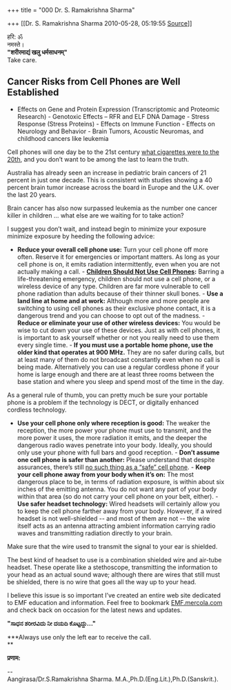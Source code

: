 +++
title = "000 Dr. S. Ramakrishna Sharma"

+++
[[Dr. S. Ramakrishna Sharma	2010-05-28, 05:19:55 [Source](https://groups.google.com/g/bvparishat/c/ij4PruqUsQI)]]



हरि: ॐ  
नमस्ते।  
**"**शरीरमाद्यं खलु धर्मसाधनम्**"**  
Take care.  
  

## Cancer Risks from Cell Phones are Well Established

-   Effects on Gene and Protein Expression (Transcriptomic and Proteomic
    Research) -   Genotoxic Effects – RFR and ELF DNA Damage -   Stress Response (Stress Proteins) -   Effects on Immune Function -   Effects on Neurology and Behavior -   Brain Tumors, Acoustic Neuromas, and childhood cancers like leukemia

Cell phones will one day be to the 21st century [what cigarettes were to the 20th](http://emf.mercola.com/sites/emf/archive/2010/02/04/cell-phones-are-the-cigarettes-of-the-21st-century.aspx), and you don’t want to be among the last to learn the truth.

Australia has already seen an increase in pediatric brain cancers of 21 percent in just one decade. This is consistent with studies showing a 40 percent brain tumor increase across the board in Europe and the U.K. over the last 20 years.

Brain cancer has also now surpassed leukemia as the number one cancer killer in children … what else are we waiting for to take action?

I suggest you don’t wait, and instead begin to minimize your exposure minimize exposure by heeding the following advice:

-   **Reduce your overall cell phone use:** Turn your cell phone off
    more often. Reserve it for emergencies or important matters. As long
    as your cell phone is on, it emits radiation intermittently, even
    when you are not actually making a call. -   **[Children Should Not Use Cell
    Phones](http://articles.mercola.com/sites/articles/archive/2008/02/07/why-your-cell-phone-can-hurt-your-children.aspx):**
    Barring a life-threatening emergency, children should not use a cell
    phone, or a wireless device of any type. Children are far more
    vulnerable to cell phone radiation than adults because of their
    thinner skull bones. -   **Use a land line at home and at work:** Although more and more
    people are switching to using cell phones as their exclusive phone
    contact, it is a dangerous trend and you can choose to opt out of
    the madness. -   **Reduce or eliminate your use of other wireless devices:** You
    would be wise to cut down your use of these devices. Just as with
    cell phones, it is important to ask yourself whether or not you
    really need to use them every single time. -   **If you must use a portable home phone, use the older kind that
    operates at 900 MHz.** They are no safer during calls, but at least
    many of them do not broadcast constantly even when no call is being
    made. Alternatively you can use a regular cordless phone if your
    home is large enough and there are at least three rooms between the
    base station and where you sleep and spend most of the time in the
    day.

As a general rule of thumb, you can pretty much be sure your portable phone is a problem if the technology is DECT, or digitally enhanced cordless technology.

-   **Use your cell phone only where reception is good:** The weaker the
    reception, the more power your phone must use to transmit, and the
    more power it uses, the more radiation it emits, and the deeper the
    dangerous radio waves penetrate into your body. Ideally, you should
    only use your phone with full bars and good reception. -   **Don’t assume one cell phone is safer than another:** Please
    understand that despite assurances, there’s still [no such thing as
    a “safe” cell
    phone](http://articles.mercola.com/sites/articles/archive/2009/11/05/Top-Safe-Cell-Phones-That-Arent-Safe.aspx). -   **Keep your cell phone away from your body when it’s on:** The most
    dangerous place to be, in terms of radiation exposure, is within
    about six inches of the emitting antenna. You do not want any part
    of your body within that area (so do not carry your cell phone on
    your belt, either). -   **Use safer headset technology:** Wired headsets will certainly
    allow you to keep the cell phone farther away from your body.
    However, if a wired headset is not well-shielded -- and most of them
    are not -- the wire itself acts as an antenna attracting ambient
    information carrying radio waves and transmitting radiation directly
    to your brain.

Make sure that the wire used to transmit the signal to your ear is shielded.

The best kind of headset to use is a combination shielded wire and air-tube headset. These operate like a stethoscope, transmitting the information to your head as an actual sound wave; although there are wires that still must be shielded, there is no wire that goes all the way up to your head.

I believe this issue is so important I’ve created an entire web site dedicated to EMF education and information. Feel free to bookmark [EMF.mercola.com](http://emf.mercola.com/) and check back on occasion for the latest news and updates.

**"ಸಾಧನ ಶರೀರವಿದು ನೀ ದಯದಿ ಕೊಟ್ಟದ್ದು..."**

**\*Always use only the left ear to receive the call.  
**

**प्रणाम:**  
  
--  
Aangirasa/Dr.S.Ramakrishna Sharma. M.A.,Ph.D.(Eng.Lit.),Ph.D.(Sanskrit.).  

